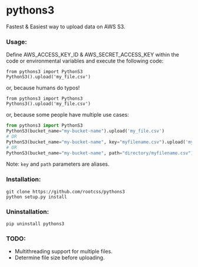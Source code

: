 # pythons3

Fastest & Easiest way to upload data on AWS S3.

### Usage:
Define AWS_ACCESS_KEY_ID & AWS_SECRET_ACCESS_KEY within the code or environmental variables and execute the following code:
```
from pythons3 import PythonS3
PythonS3().upload('my_file.csv')
```
or, because humans do typos!
```
from pythons3 import Pythons3
Pythons3().upload('my_file.csv')
```
or, because some people have multiple use cases:
```python
from pythons3 import PythonS3
PythonS3(bucket_name="my-bucket-name").upload('my_file.csv')
# OR
PythonS3(bucket_name="my-bucket-name", key="myfilename.csv").upload('my_file.csv')
# OR
PythonS3(bucket_name="my-bucket-name", path="directory/myfilename.csv").upload('my_file.csv') # This line will copy the file "my_file.csv" to "my-bucket-name/directory/myfilename.csv" in S3
```
Note: `key` and `path` parameters are aliases.

### Installation:
`git clone https://github.com/rootcss/pythons3`
<br>
`python setup.py install`

### Uninstallation:
`pip uninstall pythons3`

### TODO:
<ul>
<li>Multithreading support for multiple files.</li>
<li>Determine file size before uploading.</li>
</ul>
